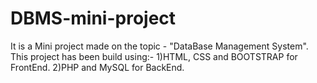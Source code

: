 # DBMS-mini-project
It is a Mini project made on the topic - "DataBase Management System".
<br>
This project has been build using:-
1)HTML, CSS and BOOTSTRAP for FrontEnd.
2)PHP and MySQL for BackEnd.
